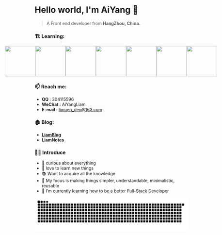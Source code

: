 # Hello world, I'm AiYang 👋

> A Front end developer from **HangZhou, China**.

### 🏗️ Learning:

<div style="display: flex;justify-content: center;">
  <img height="100" width="100" src="https://cdn.jsdelivr.net/gh/sun0225SUN/sun0225SUN/assets/images/html.webp">
  <img height="100" width="100" src="https://cdn.jsdelivr.net/gh/sun0225SUN/sun0225SUN/assets/images/cssgif.webp">
  <img height="100" width="100" src="https://cdn.jsdelivr.net/gh/sun0225SUN/sun0225SUN/assets/images/js.webp">
  <img height="100" width="100" src="https://cdn.jsdelivr.net/gh/sun0225SUN/sun0225SUN/assets/images/react.webp">
  <img height="100" width="100" src="https://cdn.jsdelivr.net/gh/sun0225SUN/sun0225SUN/assets/images/vue.webp">
  <img height="100" width="100" src="https://cdn.jsdelivr.net/gh/sun0225SUN/sun0225SUN/assets/images/vscode.webp">
  <img height="100" width="100" src="https://cdn.jsdelivr.net/gh/sun0225SUN/sun0225SUN/assets/images/github.webp">
</div>

### 📫 Reach me:

- **QQ** : 304115596
- **WeChat** : AiYangLiam
- **E-mail** : limuen_dev@163.com

### 🏠 Blog:
- **[LiamBlog](https://aiyang.vercel.app)**
- **[LiamNotes](https://limuen.github.io)**
  
### 💁‍♂️ Introduce

- 🌌 curious about everything
- 🌱 love to learn new things
- 📚 Want to acquire all the knowledge
- 🎯 My focus is making things simpler, understandable, minimalistic, reusable
- 🤔 I’m currently learning how to be a better Full-Stack Developer
<picture>
  <source
    media="(prefers-color-scheme: dark)"
    srcset="https://raw.githubusercontent.com/limuen/limuen/output/github-contribution-grid-snake-dark.svg"
  />
  <source
    media="(prefers-color-scheme: light)"
    srcset="https://raw.githubusercontent.com/limuen/limuen/output/github-contribution-grid-snake.svg"
  />
  <img
    alt="github contribution grid snake animation"
    src="https://raw.githubusercontent.com/limuen/limuen/output/github-contribution-grid-snake.svg"
  />
</picture>
